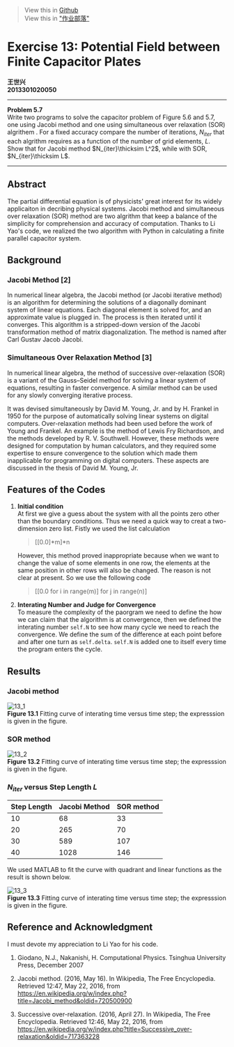 ﻿> View this in [Github](https://github.com/ShixingWang/computationalphysics_N2013301020050/blob/master/Reports/Exercise13.md)         
> View this in ["作业部落"](https://www.zybuluo.com/ShixingWang/note/386050)

# Exercise 13: Potential Field between Finite Capacitor Plates

__王世兴__      
__2013301020050__

---       
__Problem 5.7__        
Write two programs to solve the capacitor problem of Figure 5.6 and 5.7, one using Jacobi method and one using simultaneous over relaxation (SOR) algrithem . For a fixed accuracy compare the number of iterations, $N_{iter}$ that each algrithm requires as a function of the number of grid elements, $L$. Show that for Jacobi method $N_{iter}\thicksim L^2$, while with SOR, $N_{iter}\thicksim L$.

---      

## Abstract

The partial differential equation is of physicists' great interest for its widely applicaiton in decribing physical systems. Jacobi method and simultaneous over relaxation (SOR) method are two algrithm that keep a balance of the simplicity for comprehension and accuracy of computation. Thanks to Li Yao's code, we realized the two algorithm with Python in calculating a finite parallel capacitor system.

## Background

### Jacobi Method [2]
 
In numerical linear algebra, the Jacobi method (or Jacobi iterative method) is an algorithm for determining the solutions of a diagonally dominant system of linear equations. Each diagonal element is solved for, and an approximate value is plugged in. The process is then iterated until it converges. This algorithm is a stripped-down version of the Jacobi transformation method of matrix diagonalization. The method is named after Carl Gustav Jacob Jacobi.

### Simultaneous Over Relaxation Method [3]

In numerical linear algebra, the method of successive over-relaxation (SOR) is a variant of the Gauss–Seidel method for solving a linear system of equations, resulting in faster convergence. A similar method can be used for any slowly converging iterative process.

It was devised simultaneously by David M. Young, Jr. and by H. Frankel in 1950 for the purpose of automatically solving linear systems on digital computers. Over-relaxation methods had been used before the work of Young and Frankel. An example is the method of Lewis Fry Richardson, and the methods developed by R. V. Southwell. However, these methods were designed for computation by human calculators, and they required some expertise to ensure convergence to the solution which made them inapplicable for programming on digital computers. These aspects are discussed in the thesis of David M. Young, Jr.

## Features of the Codes

1.  __Initial condition__        
    At first we give a guess about the system with all the points zero other than the boundary conditions. Thus we need a quick way to creat a two-dimension zero list. Fistly we used the list calculation 

    > [[0.0]*m]*n

    However, this method proved inappropriate because when we want to change the value of some elements in one row, the elements at the same position in other rows will also be changed. The reason is not clear at present. So we use the following code

    > [[0.0 for i in range(m)] for j in range(n)]

2. __Interating Number and Judge for Convergence__       
    To measure the complexity of the paorgram we need to define the how we can claim that the algorithm is at convergence, then we defined the interating number `self.N` to see how many cycle we need to reach the convergence. We define the sum of the difference at each point before and after one turn as `self.delta`. `self.N` is added one to itself every time the program enters the cycle.

## Results

### Jacobi method

![13_1](https://raw.githubusercontent.com/ShixingWang/computationalphysics_N2013301020050/master/Pictures/13_1.png)      
__Figure 13.1__ Fitting curve of interating time versus time step; the expresssion is given in the figure.

### SOR method

![13_2](https://raw.githubusercontent.com/ShixingWang/computationalphysics_N2013301020050/master/Pictures/13_3.png)      
__Figure 13.2__ Fitting curve of interating time versus time step; the expresssion is given in the figure.

### $N_{iter}$ versus Step Length $L$

|Step Length|Jacobi Method|SOR method|
|---|---|---|
|10|68|33|
|20|265|70|
|30|589|107|
|40|1028|146|

We used MATLAB to fit the curve with quadrant and linear functions as the result  is shown below.

![13_3](https://raw.githubusercontent.com/ShixingWang/computationalphysics_N2013301020050/master/Pictures/13_3.png)      
__Figure 13.3__ Fitting curve of interating time versus time step; the expresssion is given in the figure.

## Reference and Acknowledgment

I must devote my appreciation to Li Yao for his code.

1. Giodano, N.J., Nakanishi, H. Computational Physics. Tsinghua University Press, December 2007

2. Jacobi method. (2016, May 16). In Wikipedia, The Free Encyclopedia. Retrieved 12:47, May 22, 2016, from https://en.wikipedia.org/w/index.php?title=Jacobi_method&oldid=720500900

3. Successive over-relaxation. (2016, April 27). In Wikipedia, The Free Encyclopedia. Retrieved 12:46, May 22, 2016, from https://en.wikipedia.org/w/index.php?title=Successive_over-relaxation&oldid=717363228



